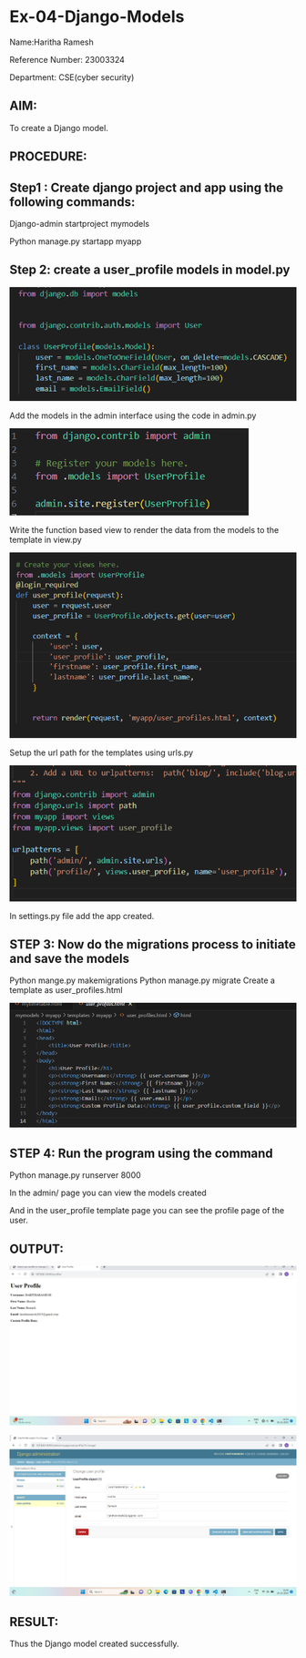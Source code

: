 # Ex-04-Django-Models

Name:Haritha Ramesh

Reference Number: 23003324

Department: CSE(cyber security)

## AIM:
To create a Django model.
## PROCEDURE:
## Step1 : Create django project and app using the following commands:

Django-admin startproject mymodels

Python manage.py startapp myapp

## Step 2: create a user_profile models in model.py


![Alt text](model.png)



Add the models in the admin interface using the code in admin.py

![Alt text](admin.png)




Write the function based view to render the data from the models to the template in view.py

![Alt text](view.py.png)




Setup the url path for the templates using urls.py


![Alt text](urls.png)



In settings.py file add the app created.

## STEP 3: Now do the migrations process to initiate and save the models

Python mange.py makemigrations
Python manage.py migrate
Create a template as user_profiles.html


![Alt text](profile.png)



## STEP 4: Run the program using the command

Python manage.py runserver 8000

In the admin/ page you can view the models created

And  in the user_profile template page you can see the profile page of the user.

## OUTPUT:



![Alt text](<Screenshot 2023-11-10 115340.png>)




![Alt text](models.png)
## RESULT:
Thus the Django model created successfully.
